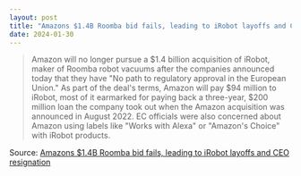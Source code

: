 ```yaml
---
layout: post
title: "Amazons $1.4B Roomba bid fails, leading to iRobot layoffs and CEO resignation"
date: 2024-01-30
---
```


> Amazon will no longer pursue a $1.4 billion acquisition of iRobot, maker
of Roomba robot vacuums after the companies announced today that they have
"No path to regulatory approval in the European Union." As part of the
deal's terms, Amazon will pay $94 million to iRobot, most of it earmarked
for paying back a three-year, $200 million loan the company took out when
the Amazon acquisition was announced in August 2022. EC officials were also
concerned about Amazon using labels like "Works with Alexa" or "Amazon's
Choice" with iRobot products.

Source: [Amazons $1.4B Roomba bid fails, leading to iRobot layoffs and CEO
resignation](https://arstechnica.com/?p=1999582)

